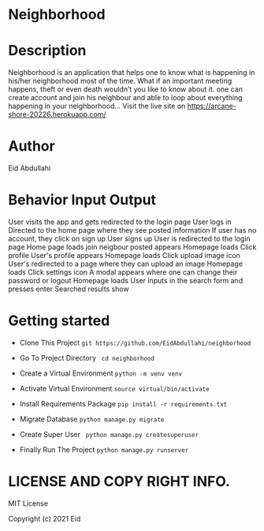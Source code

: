 # Neighborhood

# Description
Neighborhood is an application that helps one to know what is happening in his/her neighborhood most of the time. What if an important meeting happens, theft or even death wouldn’t you like to know about it. one can create account and join his neighbour 
and able to loop about everything happening in your neighborhood... Visit the live site on https://arcane-shore-20226.herokuapp.com/

# Author
Eid Abdullahi

# Behavior Input Output
User visits the app and gets redirected to the login page User logs in Directed to the home page where they see posted information If user has no account, they click on sign up User signs up User is redirected to the login page Home page loads join neigbour posted appears Homepage loads Click profile User's profile appears Homepage loads Click upload image icon User's redirected to a page where they can upload an image Homepage loads Click settings icon A modal appears where one can change their password or logout Homepage loads User inputs in the search form and presses enter Searched results show

# Getting started
* Clone This Project ```git https://github.com/EidAbdullahi/neighborhood```
* Go To Project Directory ``` cd neighborhood```

* Create a Virtual Environment ```python -m venv venv```

* Activate Virtual Environment ```source virtual/bin/activate```

* Install Requirements Package ```pip install -r requirements.txt```

* Migrate Database ```python manage.py migrate```

* Create Super User   ``` python manage.py createsuperuser```

* Finally Run The Project ```python manage.py runserver```

# LICENSE AND COPY RIGHT INFO.
MIT License

Copyright (c) 2021 Eid
